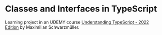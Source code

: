 # Classes and Interfaces in TypeScript

Learning project in an UDEMY course [Understanding TypeScript - 2022 Edition](https://www.udemy.com/course/understanding-typescript/) by Maximilian Schwarzmüller.

